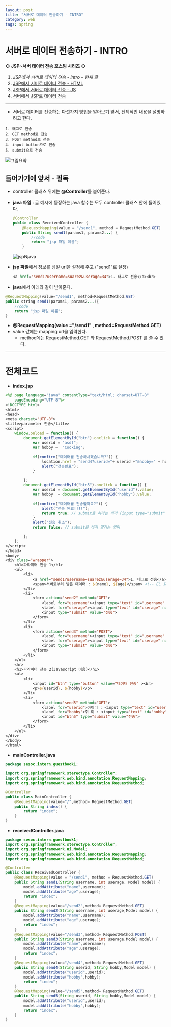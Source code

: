 ```yaml
---
layout: post
title: "서버로 데이터 전송하기 - INTRO"
category: web
tags: spring
---
```

# 서버로 데이터 전송하기 - INTRO

**◇ JSP~서버 데이터 전송 포스팅 시리즈 ◇**

1. *JSP에서 서버로 데이터 전송 - intro - 현재 글*
2. [JSP에서 서버로 데이터 전송 - HTML](https://yejip.com/web/2020-11-11-spring2/)
3. [JSP에서 서버로 데이터 전송 - JS](https://yejip.com/web/2020-11-11-spring3/)
4. [서버에서 JSP로 데이터 전송](https://yejip.com/web/2020-11-12-spring4/)

---

- 서버로 데이터를 전송하는 다섯가지 방법을 알아보기 앞서, 전체적인 내용을 설명하려고 한다.

```
1. 태그로 전송
2. GET method로 전송
3. POST method로 전송
4. input button으로 전송
5. submit으로 전송
```

![그림요약](https://user-images.githubusercontent.com/37058233/99193205-cc4e0e80-27ba-11eb-9411-54dcbbdd378b.PNG)

## 들어가기에 앞서 - 필독

- controller 클래스 위에는  **@Controller**를 붙여준다.

- **java 파일** : 글 예시에 등장하는 java 함수는 모두 controller 클래스 안에 들어있다.

  ```java
  @Controller
  public class ReceivedController {
      @RequestMapping(value = "/send1", method = RequestMethod.GET)
      public String send1(params1, params2...) {
          //code
          return "jsp 파일 이름";
      }
  ```

  ![jspNjava](https://user-images.githubusercontent.com/37058233/99234068-681d6000-2837-11eb-8f62-f1f02950f91c.PNG)

- **jsp 파일**에서 정보를 넘길 url을 설정해 주고 ("send1"로 설정)

  ```jsp
  <a href="send1?username=suarez&userage=34">1. 태그로 전송</a><br>
  ```


-  **java**에서 아래와 같이 받아준다.

  ```java
  @RequestMapping(value="/send1", method=RequestMethod.GET)
  public string send1(params1, params2...){
      //code
      return "jsp 파일 이름";
  }
  ```


- **@RequestMapping(value ="/send1" , method=RequestMethod.GET)**
- value 값에는 mapping url을 입력한다.
  - method에는 RequestMethod.GET 와 RequestMethod.POST 를 쓸 수 있다.

<hr>

#  전체코드


- **index.jsp**

```jsp
<%@ page language="java" contentType="text/html; charset=UTF-8"
    pageEncoding="UTF-8"%>
<!DOCTYPE html>
<html>
<head>
<meta charset="UTF-8">
<title>parameter 전송</title>
<script>
	window.onload = function() {
		document.getElementById("btn").onclick = function() {
			var userid = "asdf";
			var hobby =  "Cooking";

			if(confirm("데이터를 전송하시겠습니까?")) {
				location.href = "send4?userid="+ userid +"&hobby=" + hobby;
				alert("전송완료");
			}

		};
		document.getElementById("btn5").onclick = function() {
			var userid = document.getElementById("userid").value;
			var hobby  = document.getElementById("hobby").value;

			if(confirm("데이터를 전송할까요?")) {
				alert("전송 완료!!!!");
				return true; // submit을 하라는 의미 (input type="submit" 동작을 계속 하라는 의미)
			}
			alert("전송 취소");
			return false; // submit을 하지 말라는 의미

		};
	};
</script>
</head>
<body>
<div class="wrapper">
	<h1>파라미터 전송 1</h1>
	<ul>
		<li>
			<a href="send1?username=suarez&userage=34">1. 태그로 전송</a><br>
			<span>서버로부터 받은 데이터 : ${name}, ${age}</span> <!-- EL 표현식 -->
		</li>
		<li>
			<form action="send2" method="GET">
				<label for="username"><input type="text" id="username" name="username" ></label><br>
				<label for="userage"><input type="text" id="userage" name="userage"></label><br>
				<input type="submit" value="전송">
			</form>
		</li>
		<li>
			<form action="send3" method="POST">
				<label for="username"><input type="text" id="username" name="username" ></label><br>
				<label for="userage"><input type="text" id="userage" name="userage"></label><br>
				<input type="submit" value="전송">
			</form>
		</li>
	</ul>
	<hr>
	<h1>파라미터 전송 2(Javascript 이용)</h1>
	<ul>
		<li>
			<input id="btn" type="button" value="데이터 전송" ><br>
			<p>${userid}, ${hobby}</p>
		</li>
		<li>
			<form action="send5" method="GET">
				<label for="userid">아이디 : <input type="text" id="userid" name="userid" ></label><br>
				<label for="hobby">취 미 : <input type="text" id="hobby" name="hobby"></label><br>
				<input id="btn5" type="submit" value="전송">
			</form>
		</li>
	</ul>
</div>
</body>
</html>
```

- **mainController.java**

```java
package sesoc.intern.guestbook1;

import org.springframework.stereotype.Controller;
import org.springframework.web.bind.annotation.RequestMapping;
import org.springframework.web.bind.annotation.RequestMethod;

@Controller
public class MainController {
    @RequestMapping(value="/",method= RequestMethod.GET)
    public String index() {
        return "index";
    }
}
```

- **receivedController.java**

```java
package sesoc.intern.guestbook1;
import org.springframework.stereotype.Controller;
import org.springframework.ui.Model;
import org.springframework.web.bind.annotation.RequestMapping;
import org.springframework.web.bind.annotation.RequestMethod;

@Controller
public class ReceivedController {
    @RequestMapping(value = "/send1", method = RequestMethod.GET)
    public String send1(String username, int userage, Model model) {
        model.addAttribute("name",username);
        model.addAttribute("age",userage);
        return "index";
    }
    @RequestMapping(value="/send2",method= RequestMethod.GET)
    public String send2(String username, int userage,Model model) {
        model.addAttribute("name",username);
        model.addAttribute("age",userage);
        return "index";
    }
    @RequestMapping(value="/send3",method= RequestMethod.POST)
    public String send3(String username, int userage,Model model) {
        model.addAttribute("name",username);
        model.addAttribute("age",userage);
        return "index";
    }
    @RequestMapping(value="/send4",method= RequestMethod.GET)
    public String send4(String userid, String hobby,Model model) {
        model.addAttribute("userid",userid);
        model.addAttribute("hobby",hobby);
        return "index";
    }
    @RequestMapping(value="/send5",method= RequestMethod.GET)
    public String send5(String userid, String hobby,Model model) {
        model.addAttribute("userid",userid);
        model.addAttribute("hobby",hobby);
        return "index";
    }
}
```
